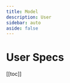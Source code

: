 ```yaml
---
title: Model
description: User
sidebar: auto
aside: false
---
```


<!-- <style>@import './node_modules/vitepress-theme-api/dist/style.css';</style> -->
<script setup>import {DividePage} from 'vitepress-theme-api';</script>

# User Specs

[[toc]]

<DividePage :top="63">
<template #left>

## Register User

The register allows users to register themselves by providing their fullname, email username and password. 

</template>
<template #right>

::: code-group

```curl
curl -X POST http://yourdomain.com/api/auth/login \
-H "Content-Type: application/json" \
-d '{
    "fullname": "yourname",
    "email"   : "yourmail@example.com",
    "username": "yourusername", 
    "password": "yourpassword"
}'

```

:::

<div style="padding: 10px 30px; border: 1px solid gray; border-radius:.4rem;">

Sample Response
::: code-group

```201
{
    "timestamp": "2024-07-24T16:34:05.337Z",
    "statusCode": 201,
    "message": "User successfully registered",
    "data": {
        "access_token": {
            "token": "eyJhbGciOiJIUzI1NiIsInR5cCI6IkpXVCJ9.eyJ1c2VyX2lkIjoiZWNhZDY2ZDktZDUzMC00OWRkLTkyMTgtOTYzMGM2NWI0MjBmIiwiZW1haWwiOiJ0ZXN0QGV4YW1wbGUuY29tIiwicm9sZSI6Ik1lbWJlciIsInRpbWVzdGFtcCI6MTcyMTgzOTE0MzUzMCwiaWF0IjoxNzIxODM5MTQzLCJleHAiOjE3MjE4NDk5NDN9.J9P_A4L0pmvvGgvRccEaa6eFIbrZMFCpbA67qhTsH5g",
            "expires_in": "2024-07-24T19:39:03.531Z"
        },
        "refresh_token": {
            "token": "eyJhbGciOiJIUzI1NiIsInR5cCI6IkpXVCJ9.eyJ1c2VyX2lkIjoiZWNhZDY2ZDktZDUzMC00OWRkLTkyMTgtOTYzMGM2NWI0MjBmIiwidGltZXN0YW1wIjoxNzIxODM5MTQzNTMyLCJpYXQiOjE3MjE4MzkxNDMsImV4cCI6MTcyMjA5ODM0M30.einDEmgscRq-pqIzD1ZCl1uP18OrPDif88veSG1bWdU",
            "expires_in": "2024-07-27T16:39:03.532Z"
        }
    }
}
```

```400
{
    "timestamp": "2024-07-24T16:34:05.337Z",
    "statusCode": 400,
    "message":  "Bad Request",
    "errors": {
        "username": [
            "The username field is required."
        ],
        "password": [
            "The password field is required."
        ]
    }
}
```

```403
{
    "timestamp": "2024-07-24T16:34:05.337Z",
    "statusCode": 403
    "message": "Forbiden"
}
```

```404
{
    "timestamp": "2024-07-24T16:34:05.337Z",
    "statusCode": 404,
    "message":  "Not Found",
}
```

```500
{
    "statusCode": 500,
    "message": "Internal Server Error",
}
```

:::
</div>

</template>
</DividePage>

<DividePage :top="63">
<template #left>

## Login User

The login endpoint allows a user to authenticate themselves by providing their username and password. Upon successful authentication, the server returns a token that can be used for subsequent authenticated requests.

</template>
<template #right>

::: code-group

```curl
curl -X POST http://yourdomain.com/api/auth/login \
-H "Content-Type: application/json" \
-d '{
    "username": "yourusername",
    "password": "yourpassword"
}'

```

:::

<div style="padding: 10px 30px; border: 1px solid gray; border-radius:.4rem;">


Sample Response
::: code-group

```200
{
    "timestamp": "2024-07-24T16:34:05.337Z",
    "statusCode": 200,
    "message": "User successfully logged in",
    "data": {
        "access_token": {
            "token": "eyJhbGciOiJIUzI1NiIsInR5cCI6IkpXVCJ9.eyJ1c2VyX2lkIjoiZWNhZDY2ZDktZDUzMC00OWRkLTkyMTgtOTYzMGM2NWI0MjBmIiwiZW1haWwiOiJ0ZXN0QGV4YW1wbGUuY29tIiwicm9sZSI6Ik1lbWJlciIsInRpbWVzdGFtcCI6MTcyMTgzOTE0MzUzMCwiaWF0IjoxNzIxODM5MTQzLCJleHAiOjE3MjE4NDk5NDN9.J9P_A4L0pmvvGgvRccEaa6eFIbrZMFCpbA67qhTsH5g",
            "expires_in": "2024-07-24T19:39:03.531Z"
        },
        "refresh_token": {
            "token": "eyJhbGciOiJIUzI1NiIsInR5cCI6IkpXVCJ9.eyJ1c2VyX2lkIjoiZWNhZDY2ZDktZDUzMC00OWRkLTkyMTgtOTYzMGM2NWI0MjBmIiwidGltZXN0YW1wIjoxNzIxODM5MTQzNTMyLCJpYXQiOjE3MjE4MzkxNDMsImV4cCI6MTcyMjA5ODM0M30.einDEmgscRq-pqIzD1ZCl1uP18OrPDif88veSG1bWdU",
            "expires_in": "2024-07-27T16:39:03.532Z"
        }
    }
}
```

```400
{
    "timestamp": "2024-07-24T16:34:05.337Z",
    "statusCode": 400,
    "message":  "Bad Request",
    "errors": {
        "username": [
            "The username field is required."
        ],
        "password": [
            "The password field is required."
        ]
    }
}
```

```403
{
    "timestamp": "2024-07-24T16:34:05.337Z",
    "statusCode": 403
    "message": "Forbiden"
}
```

```404
{
    "timestamp": "2024-07-24T16:34:05.337Z",
    "statusCode": 404,
    "message":  "Not Found",
}
```

```500
{
    "statusCode": 500,
    "message": "Internal Server Error",
}
```

:::

</div>

</template>
</DividePage>


<DividePage :top="63">
<template #left>

## Logout User

The logout endpoint allows a user to invalidate their authentication token, effectively logging them out of the system.

</template>
<template #right>

::: code-group

```curl
curl -X POST http://yourdomain.com/api/auth/logout \
-H "Content-Type: application/json" \
-H "Authorization: Bearer eyJhbGciOiJIUzI1NiIsInR5cCI6IkpXVCJ9..."
```

:::

<div style="padding: 10px 30px; border: 1px solid gray; border-radius:.4rem;">

Sample Response
::: code-group

```200
{
    "timestamp": "2024-07-24T16:34:05.337Z",
    "statusCode": 200,
    "message": "User successfully logged out",
}
```

```401
{
    "timestamp": "2024-07-24T16:34:05.337Z",
    "statusCode": 400,
    "message":  "Unautorized"
}
```

```403
{
    "timestamp": "2024-07-24T16:34:05.337Z",
    "statusCode": 403
    "message": "Forbiden"
}
```

```404
{
    "timestamp": "2024-07-24T16:34:05.337Z",
    "statusCode": 404,
    "message":  "Not Found",
}
```

```500
{
    "statusCode": 500,
    "message": "Internal Server Error",
}
```

:::

</div>

</template>
</DividePage>


<DividePage :top="63">
<template #left>

## Refresh Token User

The Refresh token endpoint allows a user to invalidate their authentication token, and renew the token for access data.

</template>
<template #right>

::: code-group

```curl
curl -X POST http://yourdomain.com/api/auth/logout \
-H "Content-Type: application/json" \
-H "Authorization: Bearer eyJhbGciOiJIUzI1NiIsInR5cCI6IkpXVCJ9..."
```

:::

<div style="padding: 10px 30px; border: 1px solid gray; border-radius:.4rem;">

Sample Response
::: code-group

```200
{
    "timestamp": "2024-07-24T16:34:05.337Z",
    "statusCode": 200,
    "message": "Token successfully refreshed",
}
```

```401
{
    "timestamp": "2024-07-24T16:34:05.337Z",
    "statusCode": 400,
    "message":  "Unautorized"
}
```

```403
{
    "timestamp": "2024-07-24T16:34:05.337Z",
    "statusCode": 403
    "message": "Forbiden"
}
```

```404
{
    "timestamp": "2024-07-24T16:34:05.337Z",
    "statusCode": 404,
    "message":  "Not Found",
}
```

```500
{
    "statusCode": 500,
    "message": "Internal Server Error",
}
```

:::

</div>

</template>
</DividePage>
